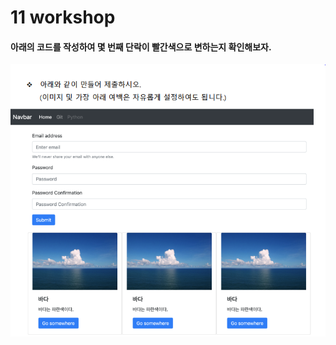 # 11 workshop

#### 아래의 코드를 작성하여 몇 번째 단락이 빨간색으로 변하는지 확인해보자.

![1564969148777](assets/1564969148777.png)

```html

```
```css

```

